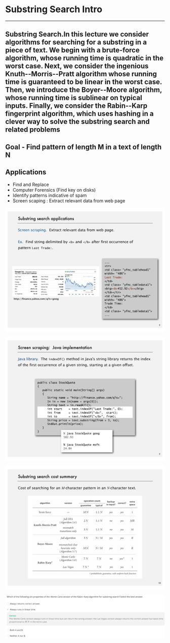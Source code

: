 # Substring Search Intro

---

## Substring Search.In this lecture we consider algorithms for searching for a substring in a piece of text. We begin with a brute-force algorithm, whose running time is quadratic in the worst case. Next, we consider the ingenious Knuth--Morris--Pratt algorithm whose running time is guaranteed to be linear in the worst case. Then, we introduce the Boyer--Moore algorithm, whose running time is sublinear on typical inputs. Finally, we consider the Rabin--Karp fingerprint algorithm, which uses hashing in a clever way to solve the substring search and related problems

## Goal - Find pattern of length M in a text of length N

## Applications

- Find and Replace
- Computer Forensics (Find key on disks)
- Identify patterns indicative of spam
- Screen scaping : Extract relevant data from web page

![image](media/Substring-Search-Intro-image1.png)

![image](media/Substring-Search-Intro-image2.png)

![image](media/Substring-Search-Intro-image3.png)

![image](media/Substring-Search-Intro-image4.png)
